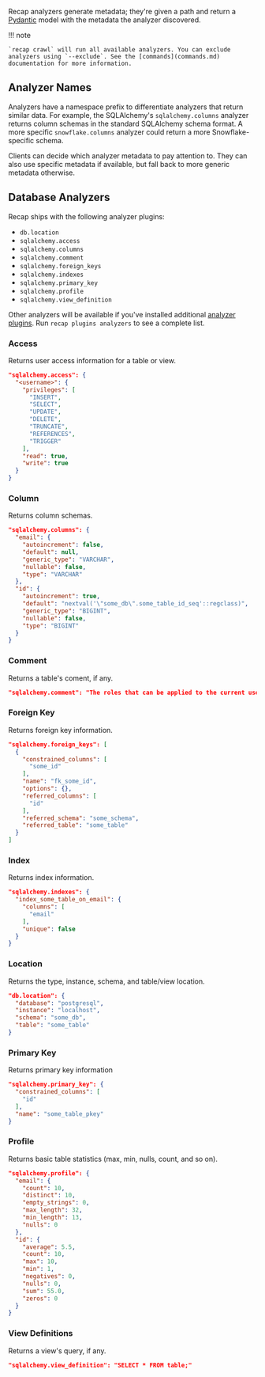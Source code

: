 Recap analyzers generate metadata; they're given a path and return a [Pydantic](https://pydantic.dev) model with the metadata the analyzer discovered.

!!! note

    `recap crawl` will run all available analyzers. You can exclude analyzers using `--exclude`. See the [commands](commands.md) documentation for more information.

## Analyzer Names

Analyzers have a namespace prefix to differentiate analyzers that return similar data. For example, the SQLAlchemy's `sqlalchemy.columns` analyzer returns column schemas in the standard SQLAlchemy schema format. A more specific `snowflake.columns` analyzer could return a more Snowflake-specific schema.

Clients can decide which analyzer metadata to pay attention to. They can also use specific metadata if available, but fall back to more generic metadata otherwise.

## Database Analyzers

Recap ships with the following analyzer plugins:

* `db.location`
* `sqlalchemy.access`
* `sqlalchemy.columns`
* `sqlalchemy.comment`
* `sqlalchemy.foreign_keys`
* `sqlalchemy.indexes`
* `sqlalchemy.primary_key`
* `sqlalchemy.profile`
* `sqlalchemy.view_definition`

Other analyzers will be available if you've installed additional [analyzer plugins](plugins.md#analyzers). Run `recap plugins analyzers` to see a complete list.

### Access

Returns user access information for a table or view.

```json
"sqlalchemy.access": {
  "<username>": {
    "privileges": [
      "INSERT",
      "SELECT",
      "UPDATE",
      "DELETE",
      "TRUNCATE",
      "REFERENCES",
      "TRIGGER"
    ],
    "read": true,
    "write": true
  }
}
```

### Column

Returns column schemas.

```json
"sqlalchemy.columns": {
  "email": {
    "autoincrement": false,
    "default": null,
    "generic_type": "VARCHAR",
    "nullable": false,
    "type": "VARCHAR"
  },
  "id": {
    "autoincrement": true,
    "default": "nextval('\"some_db\".some_table_id_seq'::regclass)",
    "generic_type": "BIGINT",
    "nullable": false,
    "type": "BIGINT"
  }
}
```

### Comment

Returns a table's coment, if any.

```json
"sqlalchemy.comment": "The roles that can be applied to the current user."
```

### Foreign Key

Returns foreign key information.

```json
"sqlalchemy.foreign_keys": [
  {
    "constrained_columns": [
      "some_id"
    ],
    "name": "fk_some_id",
    "options": {},
    "referred_columns": [
      "id"
    ],
    "referred_schema": "some_schema",
    "referred_table": "some_table"
  }
]
```

### Index

Returns index information.

```json
"sqlalchemy.indexes": {
  "index_some_table_on_email": {
    "columns": [
      "email"
    ],
    "unique": false
  }
}
```

### Location

Returns the type, instance, schema, and table/view location.

```json
"db.location": {
  "database": "postgresql",
  "instance": "localhost",
  "schema": "some_db",
  "table": "some_table"
}
```

### Primary Key

Returns primary key information

```json
"sqlalchemy.primary_key": {
  "constrained_columns": [
    "id"
  ],
  "name": "some_table_pkey"
}
```

### Profile

Returns basic table statistics (max, min, nulls, count, and so on).

```json
"sqlalchemy.profile": {
  "email": {
    "count": 10,
    "distinct": 10,
    "empty_strings": 0,
    "max_length": 32,
    "min_length": 13,
    "nulls": 0
  },
  "id": {
    "average": 5.5,
    "count": 10,
    "max": 10,
    "min": 1,
    "negatives": 0,
    "nulls": 0,
    "sum": 55.0,
    "zeros": 0
  }
}
```

### View Definitions

Returns a view's query, if any.

```json
"sqlalchemy.view_definition": "SELECT * FROM table;"
```
